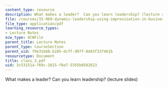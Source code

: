```yaml
---
content_type: resource
description: What makes a leader?  Can you learn leadership? (lecture slides)
file: /courses/15-969-dynamic-leadership-using-improvisation-in-business-fall-2004/3c53151a769c2615f6e75355b8582623_class_3.pdf
file_type: application/pdf
learning_resource_types:
- Lecture Notes
ocw_type: OCWFile
parent_title: Lecture Notes
parent_type: CourseSection
parent_uid: f9e31b68-b285-dcff-d97f-8d43f32f461b
resourcetype: Document
title: class_3.pdf
uid: 3c53151a-769c-2615-f6e7-5355b8582623
---
```

What makes a leader?  Can you learn leadership? (lecture slides)

